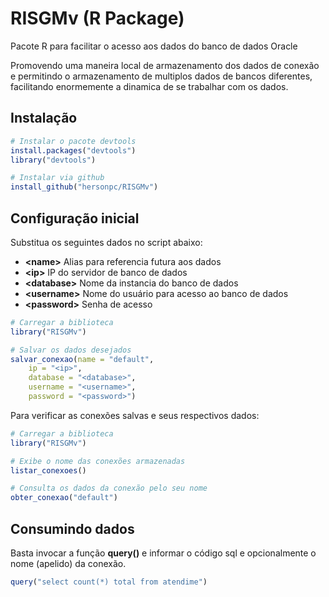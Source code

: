 # RISGMv (R Package)

Pacote R para facilitar o acesso aos dados do banco de dados Oracle

Promovendo uma maneira local de armazenamento dos dados de conexão e permitindo o armazenamento de multiplos dados de bancos diferentes, facilitando enormemente a dinamica de se trabalhar com os dados.


## Instalação

```R
# Instalar o pacote devtools
install.packages("devtools")
library("devtools")

# Instalar via github
install_github("hersonpc/RISGMv")
```



## Configuração inicial

Substitua os seguintes dados no script abaixo:

* **\<name\>**	Alias para referencia futura aos dados
* **\<ip\>**	IP do servidor de banco de dados
* **\<database\>** Nome da instancia do banco de dados
* **\<username\>** Nome do usuário para acesso ao banco de dados
* **\<password\>** Senha de acesso


```R
# Carregar a biblioteca
library("RISGMv")

# Salvar os dados desejados
salvar_conexao(name = "default",
	ip = "<ip>",
	database = "<database>",
	username = "<username>",
	password = "<password>")
```

Para verificar as conexões salvas e seus respectivos dados:

```R
# Carregar a biblioteca
library("RISGMv")

# Exibe o nome das conexões armazenadas
listar_conexoes()

# Consulta os dados da conexão pelo seu nome
obter_conexao("default")
```



## Consumindo dados

Basta invocar a função **query()** e informar o código sql e opcionalmente o nome (apelido) da conexão.

```R
query("select count(*) total from atendime")
```